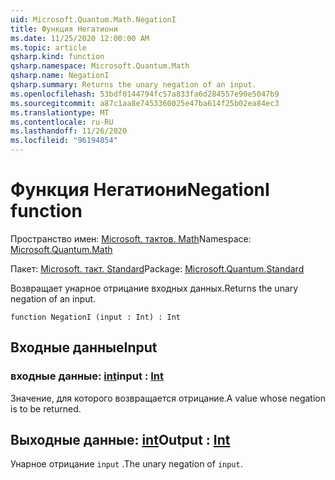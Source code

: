 ```yaml
---
uid: Microsoft.Quantum.Math.NegationI
title: Функция Негатиони
ms.date: 11/25/2020 12:00:00 AM
ms.topic: article
qsharp.kind: function
qsharp.namespace: Microsoft.Quantum.Math
qsharp.name: NegationI
qsharp.summary: Returns the unary negation of an input.
ms.openlocfilehash: 53bdf0144794fc57a833fa6d284557e90e5047b9
ms.sourcegitcommit: a87c1aa8e7453360025e47ba614f25b02ea84ec3
ms.translationtype: MT
ms.contentlocale: ru-RU
ms.lasthandoff: 11/26/2020
ms.locfileid: "96194854"
---
```

# <a name="negationi-function"></a><span data-ttu-id="f4729-102">Функция Негатиони</span><span class="sxs-lookup"><span data-stu-id="f4729-102">NegationI function</span></span>

<span data-ttu-id="f4729-103">Пространство имен: [Microsoft. тактов. Math](xref:Microsoft.Quantum.Math)</span><span class="sxs-lookup"><span data-stu-id="f4729-103">Namespace: [Microsoft.Quantum.Math](xref:Microsoft.Quantum.Math)</span></span>

<span data-ttu-id="f4729-104">Пакет: [Microsoft. такт. Standard](https://nuget.org/packages/Microsoft.Quantum.Standard)</span><span class="sxs-lookup"><span data-stu-id="f4729-104">Package: [Microsoft.Quantum.Standard](https://nuget.org/packages/Microsoft.Quantum.Standard)</span></span>


<span data-ttu-id="f4729-105">Возвращает унарное отрицание входных данных.</span><span class="sxs-lookup"><span data-stu-id="f4729-105">Returns the unary negation of an input.</span></span>

```qsharp
function NegationI (input : Int) : Int
```


## <a name="input"></a><span data-ttu-id="f4729-106">Входные данные</span><span class="sxs-lookup"><span data-stu-id="f4729-106">Input</span></span>

### <a name="input--int"></a><span data-ttu-id="f4729-107">входные данные: [int](xref:microsoft.quantum.lang-ref.int)</span><span class="sxs-lookup"><span data-stu-id="f4729-107">input : [Int](xref:microsoft.quantum.lang-ref.int)</span></span>

<span data-ttu-id="f4729-108">Значение, для которого возвращается отрицание.</span><span class="sxs-lookup"><span data-stu-id="f4729-108">A value whose negation is to be returned.</span></span>



## <a name="output--int"></a><span data-ttu-id="f4729-109">Выходные данные: [int](xref:microsoft.quantum.lang-ref.int)</span><span class="sxs-lookup"><span data-stu-id="f4729-109">Output : [Int](xref:microsoft.quantum.lang-ref.int)</span></span>

<span data-ttu-id="f4729-110">Унарное отрицание `input` .</span><span class="sxs-lookup"><span data-stu-id="f4729-110">The unary negation of `input`.</span></span>